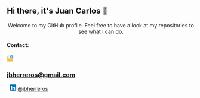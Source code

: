## Hi there, it's Juan Carlos 👋
<p align="center">
Welcome to my GitHub profile. Feel free to have a look at my repositories to see what I can do. 


#### Contact:
<img src="email.png" width="17" height="17"> &nbsp;<h3>jbherreros@gmail.com</h3>&nbsp;
<img src="linkedin.png" width="17" height="17"> <a href="https://www.linkedin.com/in/jbherreros/"> @jbherreros</a>
</p>
